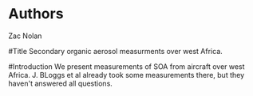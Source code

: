 # Authors
Zac Nolan

#Title
Secondary organic aerosol measurments over west Africa.

#Introduction
We present measurements of SOA from aircraft over west Africa.
J. BLoggs et al already took some measurements there, but they haven't answered all questions.